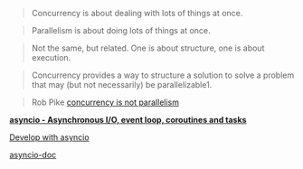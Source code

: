 > Concurrency is about dealing with lots of things at once.

> Parallelism is about doing lots of things at once.

> Not the same, but related.
> One is about structure, one is about execution.

> Concurrency provides a way to structure a solution to solve a problem that may (but not necessarily) be parallelizable1.

> Rob Pike [concurrency is not parallelism](http://concur.rspace.googlecode.com/hg/talk/concur.html#slide-5)


[**asyncio - Asynchronous I/O, event loop, coroutines and tasks**](https://docs.python.org/3/library/asyncio.html)

[Develop with asyncio](https://docs.python.org/3/library/asyncio-dev.html#asyncio-dev)

[asyncio-doc](http://asyncio.readthedocs.io/en/latest/)
